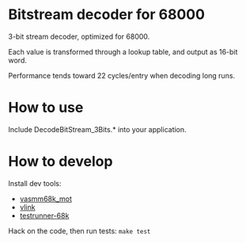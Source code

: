 # Bitstream decoder for 68000

3-bit stream decoder, optimized for 68000.

Each value is transformed through a lookup table, and output as 16-bit word.

Performance tends toward 22 cycles/entry when decoding long runs.

# How to use

Include DecodeBitStream_3Bits.* into your application.

# How to develop

Install dev tools:
* [vasmm68k_mot](http://sun.hasenbraten.de/vasm/)
* [vlink](http://sun.hasenbraten.de/vlink/)
* [testrunner-68k](https://github.com/Kalmalyzer/testrunner-68k)

Hack on the code, then run tests: `make test`
